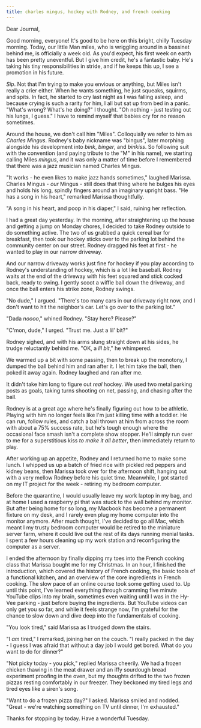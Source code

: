 ```yaml
---
title: charles mingus, hockey with Rodney, and french cooking
---
```


Dear Journal,

Good morning, everyone!  It's good to be here on this bright, chilly
Tuesday morning.  Today, our little Man miles, who is wriggling around
in a bassinet behind me, is officially a week old.  As you'd expect,
his first week on earth has been pretty uneventful.  But I give him
credit, he's a fantastic baby.  He's taking his tiny responsibilities
in stride, and if he keeps this up, I see a promotion in his future.

_Sip_.  Not that I'm trying to make you envious or anything, but Miles
isn't really a crier either.  When he wants something, he just
squeaks, squirms, and spits.  In fact, he started to cry last night as
I was falling asleep, and because crying is such a rarity for him, I
all but sat up from bed in a panic.  "What's wrong?  What's he doing?"
I thought.  "Oh nothing - just testing out his lungs, I guess."  I
have to remind myself that babies cry for no reason sometimes.

Around the house, we don't call him "Miles".  Colloquially we refer to
him as _Charles Mingus_.  Rodney's baby nickname was "bingus", later
morphing alongside his development into _bink_, _binger_, and
_binkiss_.  So following suit with the convention (and paying tribute
to the "M" in his name), we starting calling Miles _mingus_, and it
was only a matter of time before I remembered that there was a jazz
musician named Charles Mingus.

"It works - he even likes to make jazz hands sometimes," laughed
Marissa.  Charles Mingus - _our_ Mingus - still does that thing where
he bulges his eyes and holds his long, spindly fingers around an
imaginary upright bass.  "He has a song in his heart," remarked
Marissa thoughtfully.

"A song in his heart, and poop in his diaper," I said, ruining her
reflection.

I had a great day yesterday.  In the morning, after straightening up
the house and getting a jump on Monday chores, I decided to take
Rodney outside to do something active.  The two of us grabbed a quick
cereal bar for breakfast, then took our hockey sticks over to the
parking lot behind the community center on our street.  Rodney dragged
his feet at first - he wanted to play in our narrow driveway.

And our narrow driveway works just fine for hockey if you play
according to Rodney's understanding of hockey, which is a lot like
baseball.  Rodney waits at the end of the driveway with his feet
squared and stick cocked back, ready to swing.  I gently scoot a
wiffle ball down the driveway, and once the ball enters his strike
zone, Rodney swings.

"No dude," I argued.  "There's too many cars in our driveway right
now, and I don't want to hit the neighbor's car.  Let's go over to the
parking lot."

"Dada _noooo_," whined Rodney.  "Stay here?  Please?"

"C'mon, dude," I urged.  "Trust me.  Just a lil' bit?"

Rodney sighed, and with his arms slung straight down at his sides, he
trudge reluctantly behind me.  "OK, a _lil bit_," he whimpered.

We warmed up a bit with some passing, then to break up the monotony, I
dumped the ball behind him and ran after it.  I let him take the ball,
then poked it away again.  Rodney laughed and ran after me.

It didn't take him long to figure out _real_ hockey.  We used two
metal parking posts as goals, taking turns shooting on net, passing,
and chasing after the ball.

Rodney is at a great age where he's finally figuring out how to be
athletic.  Playing with him no longer feels like I'm just killing time
with a toddler.  He can run, follow rules, and catch a ball thrown at
him from across the room with about a 75% success rate, but he's tough
enough where the occasional face smash isn't a complete show stopper.
He'll simply run over to me for a superstitious kiss _to make it all
better_, then immediately return to play.

After working up an appetite, Rodney and I returned home to make some
lunch.  I whipped us up a batch of fried rice with pickled red peppers
and kidney beans, then Marissa took over for the afternoon shift,
hanging out with a very mellow Rodney before his quiet time.
Meanwhile, I got started on my IT project for the week - retiring my
bedroom computer.

Before the quarantine, I would usually leave my work laptop in my bag,
and at home I used a raspberry pi that was stuck to the wall behind my
monitor.  But after being home for so long, my Macbook has become a
permanent fixture on my desk, and I rarely even plug my home computer
into the monitor anymore.  After much thought, I've decided to go all
Mac, which meant I my trusty bedroom computer would be retired to the
miniature server farm, where it could live out the rest of its days
running menial tasks.  I spent a few hours cleaning up my work station
and reconfiguring the computer as a server.

I ended the afternoon by finally dipping my toes into the French
cooking class that Marissa bought me for my Christmas.  In an hour, I
finished the introduction, which covered the history of French
cooking, the basic tools of a functional kitchen, and an overview of
the core ingredients in French cooking.  The slow pace of an online
course took some getting used to.  Up until this point, I've learned
everything through cramming five minute YouTube clips into my brain,
sometimes even waiting until I was in the Hy-Vee parking - just before
buying the ingredients.  But YouTube videos can only get you so far,
and while it feels strange now, I'm grateful for the chance to slow
down and dive deep into the fundamentals of cooking.

"You look tired," said Marissa as I trudged down the stairs.

"I _am_ tired," I remarked, joining her on the couch.  "I really
packed in the day - I guess I was afraid that without a day job I
would get bored.  What do you want to do for dinner?"

"Not picky today - you pick," replied Marissa cheerily.  We had a
frozen chicken thawing in the meat drawer and an iffy sourdough bread
experiment proofing in the oven, but my thoughts drifted to the two
frozen pizzas resting comfortably in our freezer.  They beckoned my
tired legs and tired eyes like a siren's song.

"Want to do a frozen pizza day?" I asked.  Marissa smiled and nodded.
"Great - we're watching something on TV until dinner, I'm exhausted."

Thanks for stopping by today.  Have a wonderful Tuesday.
